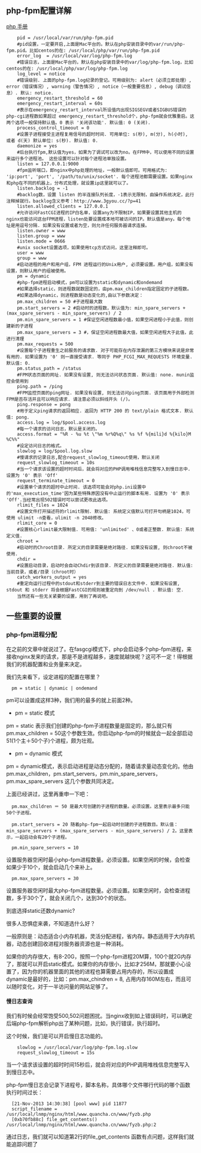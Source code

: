 ## php-fpm配置详解

[php 手册](http://php.net/manual/zh/install.fpm.configuration.php)

```
    pid = /usr/local/var/run/php-fpm.pid
    #pid设置，一定要开启,上面是Mac平台的。默认在php安装目录中的var/run/php-fpm.pid。比如centos的在: /usr/local/php/var/run/php-fpm.pid
    error_log  = /usr/local/var/log/php-fpm.log
    #错误日志，上面是Mac平台的，默认在php安装目录中的var/log/php-fpm.log，比如centos的在: /usr/local/php/var/log/php-fpm.log
    log_level = notice
    #错误级别. 上面的php-fpm.log纪录的登记。可用级别为: alert（必须立即处理）, error（错误情况）, warning（警告情况）, notice（一般重要信息）, debug（调试信息）. 默认: notice.
    emergency_restart_threshold = 60
    emergency_restart_interval = 60s
    #表示在emergency_restart_interval所设值内出现SIGSEGV或者SIGBUS错误的php-cgi进程数如果超过 emergency_restart_threshold个，php-fpm就会优雅重启。这两个选项一般保持默认值。0 表示 '关闭该功能'. 默认值: 0 (关闭).
    process_control_timeout = 0
    #设置子进程接受主进程复用信号的超时时间. 可用单位: s(秒), m(分), h(小时), 或者 d(天) 默认单位: s(秒). 默认值: 0.
    daemonize = yes
    #后台执行fpm,默认值为yes，如果为了调试可以改为no。在FPM中，可以使用不同的设置来运行多个进程池。 这些设置可以针对每个进程池单独设置。
    listen = 127.0.0.1:9000
    #fpm监听端口，即nginx中php处理的地址，一般默认值即可。可用格式为: 'ip:port', 'port', '/path/to/unix/socket'. 每个进程池都需要设置。如果nginx和php在不同的机器上，分布式处理，就设置ip这里就可以了。
    listen.backlog = -1
    #backlog数，设置 listen 的半连接队列长度，-1表示无限制，由操作系统决定，此行注释掉就行。backlog含义参考：http://www.3gyou.cc/?p=41
    listen.allowed_clients = 127.0.0.1
    #允许访问FastCGI进程的IP白名单，设置any为不限制IP，如果要设置其他主机的nginx也能访问这台FPM进程，listen处要设置成本地可被访问的IP。默认值是any。每个地址是用逗号分隔. 如果没有设置或者为空，则允许任何服务器请求连接。
    listen.owner = www
    listen.group = www
    listen.mode = 0666
    #unix socket设置选项，如果使用tcp方式访问，这里注释即可。
    user = www
    group = www
    #启动进程的用户和用户组，FPM 进程运行的Unix用户, 必须要设置。用户组，如果没有设置，则默认用户的组被使用。
    pm = dynamic
    #php-fpm进程启动模式，pm可以设置为static和dynamic和ondemand
    #如果选择static，则进程数就数固定的，由pm.max_children指定固定的子进程数。
    #如果选择dynamic，则进程数是动态变化的,由以下参数决定：
    pm.max_children = 50 #子进程最大数
    pm.start_servers = 2 #启动时的进程数，默认值为: min_spare_servers + (max_spare_servers - min_spare_servers) / 2
    pm.min_spare_servers = 1 #保证空闲进程数最小值，如果空闲进程小于此值，则创建新的子进程
    pm.max_spare_servers = 3 #，保证空闲进程数最大值，如果空闲进程大于此值，此进行清理
    pm.max_requests = 500
    #设置每个子进程重生之前服务的请求数. 对于可能存在内存泄漏的第三方模块来说是非常有用的. 如果设置为 '0' 则一直接受请求. 等同于 PHP_FCGI_MAX_REQUESTS 环境变量. 默认值: 0.
    pm.status_path = /status
    #FPM状态页面的网址. 如果没有设置, 则无法访问状态页面. 默认值: none. munin监控会使用到
    ping.path = /ping
    #FPM监控页面的ping网址. 如果没有设置, 则无法访问ping页面. 该页面用于外部检测FPM是否存活并且可以响应请求. 请注意必须以斜线开头 (/)。
    ping.response = pong
    #用于定义ping请求的返回相应. 返回为 HTTP 200 的 text/plain 格式文本. 默认值: pong.
    access.log = log/$pool.access.log
    #每一个请求的访问日志，默认是关闭的。
    access.format = "%R - %u %t \"%m %r%Q%q\" %s %f %{mili}d %{kilo}M %C%%"
    #设定访问日志的格式。
    slowlog = log/$pool.log.slow
    #慢请求的记录日志,配合request_slowlog_timeout使用，默认关闭
    request_slowlog_timeout = 10s
    #当一个请求该设置的超时时间后，就会将对应的PHP调用堆栈信息完整写入到慢日志中. 设置为 '0' 表示 'Off'
    request_terminate_timeout = 0
    #设置单个请求的超时中止时间. 该选项可能会对php.ini设置中的'max_execution_time'因为某些特殊原因没有中止运行的脚本有用. 设置为 '0' 表示 'Off'.当经常出现502错误时可以尝试更改此选项。
    rlimit_files = 1024
    #设置文件打开描述符的rlimit限制. 默认值: 系统定义值默认可打开句柄是1024，可使用 ulimit -n查看，ulimit -n 2048修改。
    rlimit_core = 0
    #设置核心rlimit最大限制值. 可用值: 'unlimited' 、0或者正整数. 默认值: 系统定义值.
    chroot =
    #启动时的Chroot目录. 所定义的目录需要是绝对路径. 如果没有设置, 则chroot不被使用.
    chdir =
    #设置启动目录，启动时会自动Chdir到该目录. 所定义的目录需要是绝对路径. 默认值: 当前目录，或者/目录（chroot时）
    catch_workers_output = yes
    #重定向运行过程中的stdout和stderr到主要的错误日志文件中. 如果没有设置, stdout 和 stderr 将会根据FastCGI的规则被重定向到 /dev/null . 默认值: 空.
    当然还有一些无关紧要的设置，用到了再说吧。
```

## 一些重要的设置

### php-fpm进程分配

在之前的文章中就说过了。在fasgcgi模式下，php会启动多个php-fpm进程，来接收nginx发来的请求，那是不是进程越多，速度就越快呢？这可不一定！得根据我们的机器配置和业务量来决定。

我们先来看下，设定进程的配置在哪里？

```
  pm = static | dynamic | ondemand
```

pm可以设置成这样3种，我们用的最多的就上前面2种。

- pm = static 模式

pm = static 表示我们创建的php-fpm子进程数量是固定的，那么就只有pm.max_children = 50这个参数生效。你启动php-fpm的时候就会一起全部启动51(1个主＋50个子)个进程，颇为壮观。

- pm = dynamic 模式

pm = dynamic模式，表示启动进程是动态分配的，随着请求量动态变化的。他由 pm.max_children，pm.start_servers，pm.min_spare_servers，pm.max_spare_servers 这几个参数共同决定。

上面已经讲过，这里再重申一下吧：

```
  pm.max_children ＝ 50 是最大可创建的子进程的数量。必须设置。这里表示最多只能50个子进程。

  pm.start_servers = 20 随着php-fpm一起启动时创建的子进程数目。默认值：min_spare_servers + (max_spare_servers - min_spare_servers) / 2。这里表示，一起启动会有20个子进程。

  pm.min_spare_servers = 10
```

设置服务器空闲时最小php-fpm进程数量。必须设置。如果空闲的时候，会检查如果少于10个，就会启动几个来补上。

```
  pm.max_spare_servers = 30
```

设置服务器空闲时最大php-fpm进程数量。必须设置。如果空闲时，会检查进程数，多于30个了，就会关闭几个，达到30个的状态。

到底选择static还数dynamic?

很多人恐惧症来袭，不知道选什么好？

一般原则是：动态适合小内存机器，灵活分配进程，省内存。静态适用于大内存机器，动态创建回收进程对服务器资源也是一种消耗。

如果你的内存很大，有8-20G，按照一个php-fpm进程20M算，100个就2G内存了，那就可以开启static模式。如果你的内存很小，比如才256M，那就要小心设置了，因为你的机器里面的其他的进程也算需要占用内存的，所以设置成dynamic是最好的，比如：pm.max_chindren = 8, 占用内存160M左右，而且可以随时变化，对于一半访问量的网站足够了。

#### 慢日志查询

我们有时候会经常饱受500,502问题困扰。当nginx收到如上错误码时，可以确定后端php-fpm解析php出了某种问题，比如，执行错误，执行超时。

这个时候，我们是可以开启慢日志功能的。

```
    slowlog = /usr/local/var/log/php-fpm.log.slow
    request_slowlog_timeout = 15s
```

当一个请求该设置的超时时间15秒后，就会将对应的PHP调用堆栈信息完整写入到慢日志中。

php-fpm慢日志会记录下进程号，脚本名称，具体哪个文件哪行代码的哪个函数执行时间过长：

```
  [21-Nov-2013 14:30:38] [pool www] pid 11877
  script_filename = /usr/local/lnmp/nginx/html/www.quancha.cn/www/fyzb.php
  [0xb70fb88c] file_get_contents() /usr/local/lnmp/nginx/html/www.quancha.cn/www/fyzb.php:2
```

通过日志，我们就可以知道第2行的file_get_contents 函数有点问题，这样我们就能追踪问题了